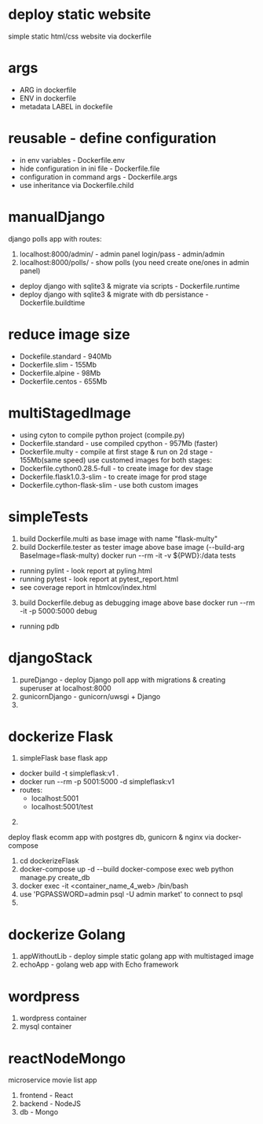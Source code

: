 # deploy static website
simple static html/css website via dockerfile

# args
- ARG in dockerfile
- ENV in dockerfile
- metadata LABEL in dockefile

# reusable - define configuration
- in env variables - Dockerfile.env
- hide configuration in ini file - Dockerfile.file
- configuration in command args - Dockerfile.args
- use inheritance via Dockerfile.child

# manualDjango
django polls app with routes:
1. localhost:8000/admin/ - admin panel login/pass - admin/admin
2. localhost:8000/polls/ - show polls (you need create one/ones in admin panel)
- deploy django with sqlite3 & migrate via scripts - Dockerfile.runtime
- deploy django with sqlite3 & migrate with db persistance - Dockerfile.buildtime

# reduce image size
- Dockefile.standard - 940Mb
- Dockerfile.slim - 155Mb
- Dockerfile.alpine - 98Mb
- Dockerfile.centos - 655Mb

# multiStagedImage
- using cyton to compile python project (compile.py)
- Dockerfile.standard - use compiled cpython - 957Mb (faster)
- Dockerfile.multy - compile at first stage & run on 2d stage - 155Mb(same speed)
use customed images for both stages:
- Dockerfile.cython0.28.5-full - to create image for dev stage
- Dockerfile.flask1.0.3-slim - to create image for prod stage
- Dockerfile.cython-flask-slim - use both custom images

# simpleTests
1. build Dockerfile.multi as base image with name "flask-multy"
2. build Dockerfile.tester as tester image above base image (--build-arg BaseImage=flask-multy)
docker run --rm -it -v ${PWD}:/data tests
- running pylint - look report at pyling.html
- running pytest - look report at pytest_report.html
- see coverage report in htmlcov/index.html
3. build Dockerfile.debug as debugging image above base
docker run --rm -it -p 5000:5000 debug
- running pdb

# djangoStack
1. pureDjango - deploy Django poll app with migrations & creating superuser at localhost:8000
2. gunicornDjango - gunicorn/uwsgi + Django
3. 


# dockerize Flask
1. simpleFlask
base flask app
- docker build -t simpleflask:v1 .
- docker run --rm -p 5001:5000 -d simpleflask:v1
- routes:
    - localhost:5001
    - localhost:5001/test

2. 
deploy flask ecomm app with postgres db, gunicorn & nginx via docker-compose
1. cd dockerizeFlask
2. docker-compose up -d --build
docker-compose exec web python manage.py create_db
3. docker exec -it <container_name_4_web> /bin/bash
4. use 'PGPASSWORD=admin psql -U admin market' to connect to psql
5. 

# dockerize Golang
1. appWithoutLib - deploy simple static golang app with multistaged image
2. echoApp - golang web app with Echo framework

# wordpress
1. wordpress container
2. mysql container

# reactNodeMongo
microservice movie list app
1. frontend - React
2. backend - NodeJS
3. db - Mongo